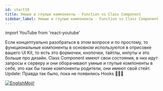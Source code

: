 ```yaml
---
id: start19
title: Умные и глупые компоненты - Function vs Class Component
sidebar_label: Умные и глупые компоненты - Function vs Class Component
---
```


import YouTube from 'react-youtube'

Если концептуально разобраться в этом вопросе и по простому, то функциональные компоненты в основном используются в отрисовке вашего UI Kit, то есть это формочки, кнопочки, тайтлы, инпуты и это больше про дизайн. Class Component имеют свои состояния, в них идут запросы к серверу и они оборачивают умные и глупые компоненты в себе, это как бы такие компоненты родители, они имеют свой стейт. Update: Правда так было, пока не появились Hooks 🤷🏼‍♂️

<YouTube videoId='S2hQ_Tu39jo' />

[![EnglishMoji!](/img/logo/englishmoji.png)](https://apps.apple.com/kz/app/englishmoji/id6450254885)
